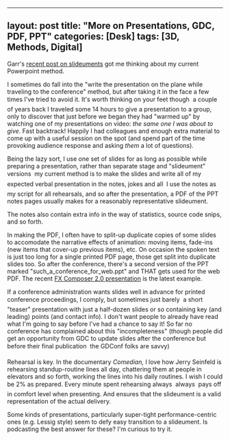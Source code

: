 ---
layout: post
title: "More on Presentations, GDC, PDF, PPT"
categories: [Desk]
tags: [3D, Methods, Digital]
--
Garr's <a href="http://presentationzen.blogs.com/presentationzen/2006/04/slideuments_and.html">recent post on slideuments</a> got me thinking about my current Powerpoint method.

I sometimes do fall into the "write the presentation on the plane while traveling to the conference" method, but after taking it in the face a few times I've tried to avoid it. It's worth thinking on your feet though &#151; a couple of years back I traveled some 14 hours to give a presentation to a group, only to discover that just before we began they had "warmed up" by watching one of my presentations on video: <i>the same one I was about to give.</i> Fast backtrack! Happily I had colleagues and enough extra material to come up with a useful session on the spot (and spend part of the time provoking audience response and asking <i>them</i> a lot of questions).
<!--more-->

Being the lazy sort, I use one set of slides for as long as possible while preparing a presentation, rather than separate stage and "slideument" versions &#151; my current method is to make the slides and write all of my expected verbal presentation in the notes, jokes and all &#151; I use the notes as my script for all rehearsals, and so after the presentation, a PDF of the PPT notes pages usually makes for a reasonably representative slideument.

The notes also contain extra info in the way of statistics, source code snips, and so forth.

In making the PDF, I often have to split-up duplicate copies of some slides to accomodate the narrative effects of animation: moving items, fade-ins (new items that cover-up previous items), etc. On occasion the spoken text is just too long for a single printed PDF page, those get split into duplicate slides too. So after the conference, there's a second version of the PPT marked "such_a_conference_for_web.ppt" and THAT gets used for the web PDF. The recent <a href="http://developer.nvidia.com/object/fx-composer2-pipeline-gdc-2006.html">FX Composer 2.0 presentation</a> is the latest example.

If a conference administration wants slides well in advance for printed conference proceedings, I comply, but sometimes just barely &#151; a short "teaser" presentation with just a half-dozen slides or so containing key (and leading) points (and contact info). I don't want people to already have read what I'm going to say before I've had a chance to say it! So far no conference has complained about this "incompleteness" (though people did get an opportunity from GDC to update slides after the conference but before their final publication &#151; the GDConf folks are savvy)

Rehearsal is key. In the documentary <cite>Comedian,</cite> I love how Jerry Seinfeld is rehearsing standup-routine lines all day, chattering them at people in elevators and so forth, working the lines into his daily routines. I wish I could be 2% as prepared. Every minute spent rehearsing always &#151; always &#151; pays off in comfort level when presenting. And ensures that the slideument is a valid representation of the actual delivery.

Some kinds of presentations, particularly super-tight performance-centric ones (e.g. Lessig style) seem to defy easy transition to a slideument. Is podcasting the best answer for these? I'm curious to try it.
